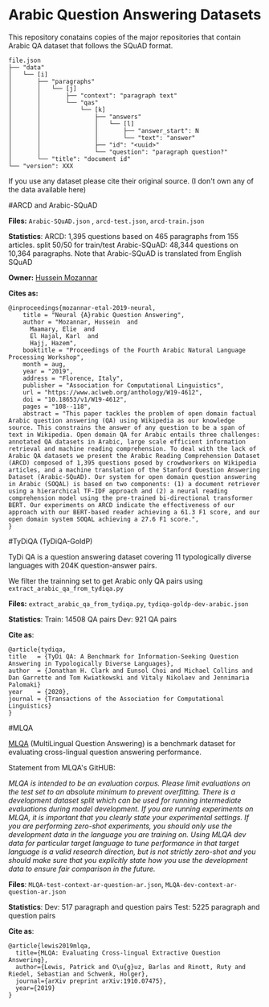 # Arabic Question Answering Datasets

This repository conatains copies of the major repositories that contain Arabic QA dataset that follows the SQuAD format.

```
file.json
├── "data"
│   └── [i]
│       ├── "paragraphs"
│       │   └── [j]
│       │       ├── "context": "paragraph text"
│       │       └── "qas"
│       │           └── [k]
│       │               ├── "answers"
│       │               │   └── [l]
│       │               │       ├── "answer_start": N
│       │               │       └── "text": "answer"
│       │               ├── "id": "<uuid>"
│       │               └── "question": "paragraph question?"
│       └── "title": "document id"
└── "version": XXX
```

If you use any dataset please cite their original source.  (I don't own any of the data available here)

#ARCD and Arabic-SQuAD

**Files:**
`Arabic-SQuAD.json` , `arcd-test.json`, `arcd-train.json`

**Statistics**:
ARCD: 1,395 questions based on 465 paragraphs from 155 articles. split 50/50 for train/test
Arabic-SQuAD: 48,344 questions on 10,364 paragraphs. Note that Arabic-SQuAD is translated from English SQuAD

**Owner:** [Hussein Mozannar](https://github.com/husseinmozannar/SOQAL)

**Cites as:**
```
@inproceedings{mozannar-etal-2019-neural,
    title = "Neural {A}rabic Question Answering",
    author = "Mozannar, Hussein  and
      Maamary, Elie  and
      El Hajal, Karl  and
      Hajj, Hazem",
    booktitle = "Proceedings of the Fourth Arabic Natural Language Processing Workshop",
    month = aug,
    year = "2019",
    address = "Florence, Italy",
    publisher = "Association for Computational Linguistics",
    url = "https://www.aclweb.org/anthology/W19-4612",
    doi = "10.18653/v1/W19-4612",
    pages = "108--118",
    abstract = "This paper tackles the problem of open domain factual Arabic question answering (QA) using Wikipedia as our knowledge source. This constrains the answer of any question to be a span of text in Wikipedia. Open domain QA for Arabic entails three challenges: annotated QA datasets in Arabic, large scale efficient information retrieval and machine reading comprehension. To deal with the lack of Arabic QA datasets we present the Arabic Reading Comprehension Dataset (ARCD) composed of 1,395 questions posed by crowdworkers on Wikipedia articles, and a machine translation of the Stanford Question Answering Dataset (Arabic-SQuAD). Our system for open domain question answering in Arabic (SOQAL) is based on two components: (1) a document retriever using a hierarchical TF-IDF approach and (2) a neural reading comprehension model using the pre-trained bi-directional transformer BERT. Our experiments on ARCD indicate the effectiveness of our approach with our BERT-based reader achieving a 61.3 F1 score, and our open domain system SOQAL achieving a 27.6 F1 score.",
}
```

#TyDiQA (TyDiQA-GoldP)

TyDi QA is a question answering dataset covering 11 typologically diverse languages with 204K question-answer pairs.

We filter the trainning set to get Arabic only QA pairs using `extract_arabic_qa_from_tydiqa.py`

**Files:**
`extract_arabic_qa_from_tydiqa.py`, `tydiqa-goldp-dev-arabic.json`

**Statistics**:
Train: 14508 QA pairs
Dev: 921 QA pairs

**Cite as**:
```
@article{tydiqa,
title   = {TyDi QA: A Benchmark for Information-Seeking Question Answering in Typologically Diverse Languages},
author  = {Jonathan H. Clark and Eunsol Choi and Michael Collins and Dan Garrette and Tom Kwiatkowski and Vitaly Nikolaev and Jennimaria Palomaki}
year    = {2020},
journal = {Transactions of the Association for Computational Linguistics}
}
```

#MLQA 

[MLQA](https://github.com/facebookresearch/MLQA) (MultiLingual Question Answering) is a benchmark dataset for evaluating cross-lingual question answering performance.

Statement from MLQA's GitHUB:

*MLQA is intended to be an evaluation corpus. Please limit evaluations on the test set to an absolute minimum to prevent overfitting. There is a development dataset split which can be used for running intermediate evaluations during model development.*
*If you are running experiments on MLQA, it is important that you clearly state your experimental settings. If you are performing zero-shot experiments, you should only use the development data in the language you are training on. Using MLQA dev data for particular target language to tune performance in that target language is a valid research direction, but is not strictly zero-shot and you should make sure that you explicitly state how you use the development data to ensure fair comparison in the future.*

**Files**:
`MLQA-test-context-ar-question-ar.json`, `MLQA-dev-context-ar-question-ar.json`

**Statistics**:
Dev: 517 paragraph and question pairs
Test: 5225 paragraph and question pairs

**Cite as**:
```
@article{lewis2019mlqa,
  title={MLQA: Evaluating Cross-lingual Extractive Question Answering},
  author={Lewis, Patrick and O\u{g}uz, Barlas and Rinott, Ruty and Riedel, Sebastian and Schwenk, Holger},
  journal={arXiv preprint arXiv:1910.07475},
  year={2019}
}
```


